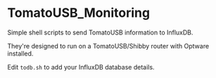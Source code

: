 # TomatoUSB_Monitoring

Simple shell scripts to send TomatoUSB information to InfluxDB.

They're designed to run on a TomatoUSB/Shibby router with Optware installed.

Edit `todb.sh` to add your InfluxDB database details.

